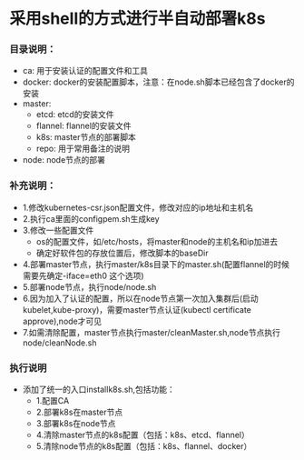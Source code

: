 # 采用shell的方式进行半自动部署k8s

### 目录说明：
* ca: 用于安装认证的配置文件和工具
* docker: docker的安装配置脚本，注意：在node.sh脚本已经包含了docker的安装
* master:
	* etcd: etcd的安装文件
	* flannel: flannel的安装文件
	* k8s: master节点的部署脚本
	* repo: 用于常用备注的说明
* node: node节点的部署 
	

### 补充说明：
* 1.修改kubernetes-csr.json配置文件，修改对应的ip地址和主机名
* 2.执行ca里面的configpem.sh生成key
* 3.修改一些配置文件
	* os的配置文件，如/etc/hosts，将master和node的主机名和ip加进去
	* 确定好软件包的存放位置后，修改脚本的baseDir
* 4.部署master节点，执行master/k8s目录下的master.sh(配置flannel的时候需要先确定-iface=eth0 这个选项)
* 5.部署node节点，执行node/node.sh
* 6.因为加入了认证的配置，所以在node节点第一次加入集群后(启动kubelet,kube-proxy)，需要master节点认证(kubectl certificate approve),node才可见
* 7.如需清除配置，master节点执行master/cleanMaster.sh,node节点执行node/cleanNode.sh

### 执行说明
* 添加了统一的入口installk8s.sh,包括功能：
	* 1.配置CA 
	* 2.部署k8s在master节点
	* 3.部署k8s在node节点
	* 4.清除master节点的k8s配置（包括：k8s、etcd、flannel）
	* 5.清除node节点的k8s配置（包括：k8s、flannel、docker） 